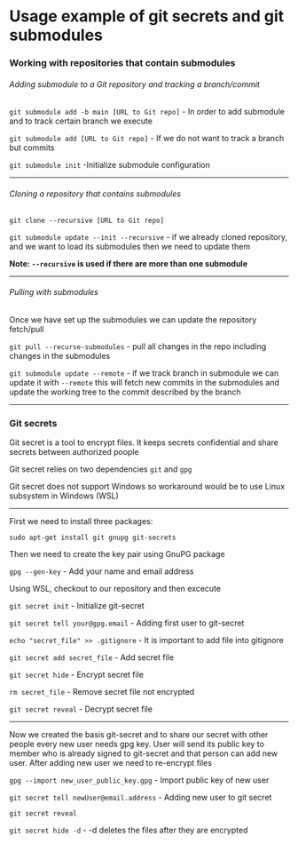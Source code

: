 # Usage example of git secrets and git submodules

### Working with repositories that contain submodules

###### Adding submodule to a Git repository and tracking a branch/commit

`git submodule add -b main [URL to Git repo]` - In order to add submodule and to track certain branch we execute

`git submodule add [URL to Git repo]` - If we do not want to track a branch but commits

`git submodule init` -Initialize submodule configuration

----------------
###### Cloning a repository that contains submodules

`git clone --recursive [URL to Git repo]`

`git submodule update --init --recursive` - if we already cloned repository, and we want to load its submodules then we need to update them

**Note: `--recursive` is used if there are more than one submodule**

-------------
###### Pulling with submodules
Once we have set up the submodules we can update the repository fetch/pull

`git pull --recurse-submodules` - pull all changes in the repo including changes in the submodules

`git submodule update --remote` - if we track branch in submodule we can update it with `--remote` this will fetch new commits in the submodules and update the working tree to the commit described by the branch

-------------
### Git secrets 
Git secret is a tool to encrypt files. It keeps secrets confidential and share secrets between authorized poople

Git secret relies on two dependencies `git` and `gpg`

Git secret does not support Windows so workaround would be to use Linux subsystem in Windows (WSL)

----------
First we need to install three packages:

`sudo apt-get install git gnupg git-secrets`

Then we need to create the key pair using GnuPG package

`gpg --gen-key` - Add your name and email address

Using WSL, checkout to our repository and then excecute

`git secret init` - Initialize git-secret

`git secret tell your@gpg.email` - Adding first user to git-secret

`echo "secret_file" >> .gitignore` - It is important to add file into gitignore

`git secret add secret_file` - Add secret file

`git secret hide` - Encrypt secret file

`rm secret_file` - Remove secret file not encrypted

`git secret reveal` - Decrypt secret file

---------------
Now we created the basis git-secret and to share our secret with other people every new user needs gpg key. User will send its public key to member who is
already signed to git-secret and that person can add new user. After adding new user we need to re-encrypt files

`gpg --import new_user_public_key.gpg` - Import public key of new user

`git secret tell newUser@email.address` - Adding new user to git secret

`git secret reveal`

`git secret hide -d` - -d deletes the files after they are encrypted
